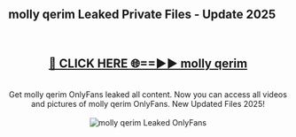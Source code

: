 <h2>molly qerim Leaked Private Files - Update 2025</h2>
<br>
<div align="center">
<h2><a href="https://cliphot.my.id/molly_qerim" rel="nofollow">🔴 CLICK HERE 🌐==►► molly qerim</a></h2>
<br>
Get molly qerim OnlyFans leaked all content. Now you can access all videos and pictures of molly qerim OnlyFans. New Updated Files 2025!
<br>
<br>
<a href="https://cliphot.my.id/molly_qerim" rel="nofollow" data-target="animated-image.originalLink"><img src="https://i.ibb.co.com/WyWwxjT/player-gif2.gif" alt="molly qerim Leaked OnlyFans" style="max-width: 100%; display: inline-block;" data-target="animated-image.originalImage"></a>
</div>
<br>